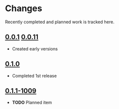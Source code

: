 # Changes
Recently completed and planned work is tracked here.

## [0.0.1](.) [0.0.11](.)
- Created early versions

## [0.1.0](.)
- Completed 1st release

## [0.1.1-1009](.)
- **TODO** Planned item
